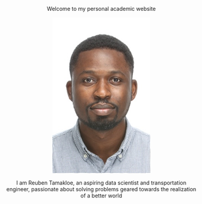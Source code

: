 <p align="center">
    Welcome to my personal academic website
</p>

<p align="center">
  <img src="/assets/logo.jpg" />
</p>

<p align="center">
    I am Reuben Tamakloe, an aspiring data scientist and transportation engineer, passionate about solving problems geared towards the realization of a better world
</p>



